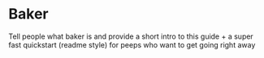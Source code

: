 # Baker

Tell people what baker is and provide a short intro to this guide + a super fast quickstart (readme style) for peeps who want to get going right away

